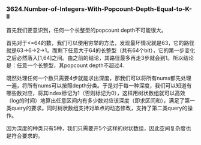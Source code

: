 ### 3624.Number-of-Integers-With-Popcount-Depth-Equal-to-K-II

首先我们要意识到，任何一个长整型的popcount depth不可能很大。

首先对于<=64的数，我们可以使用穷举的方法，发现最坏情况就是63，它的路径就是63->6->2->1。而剩下任意大于64的长整型（共有64个bit），它的第一步变化之后必然落入[1,64]之间。由之前的结论，其路径最多再走3步就会到1。所以结论是：任意一个长整型，其popcount depth不超过4.

既然处理任何一个数只需要4步就能求出深度，那我们可以将所有nums都先处理一遍，将所有nums可以按照depth分类。于是对于每一种深度，我们可以知道有哪些数对应，将其index标记为1（否则标记为0），这样用树状数组就可以高效（log的时间）地算出任意区间内有多少数对应该深度（即求区间和），满足了第一类query的要求。同时树状数组支持对单点的动态修改，支持了第二类query的操作。

因为深度的种类只有5种，我们只需要开5个这样的树状数组，因此空间复杂度也是符合要求的。

